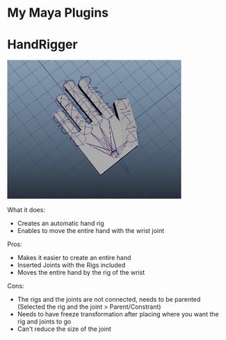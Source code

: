 # My Maya Plugins

# HandRigger

<img src="./assets/HandRigger.png" width=400>

What it does:

* Creates an automatic hand rig
* Enables to move the entire hand with the wrist joint

Pros:
* Makes it easier to create an entire hand
* Inserted Joints with the Rigs included
* Moves the entire hand by the rig of the wrist

Cons:
* The rigs and the joints are not connected, needs to be parented (Selected the rig and the joint > Parent/Constrant)
* Needs to have freeze transformation after placing where you want the rig and joints to go
* Can't reduce the size of the joint
